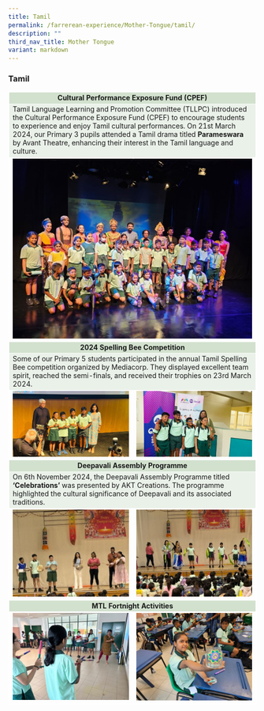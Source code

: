 ```yaml
---
title: Tamil
permalink: /farrerean-experience/Mother-Tongue/tamil/
description: ""
third_nav_title: Mother Tongue
variant: markdown
---
```

<h3>Tamil</h3>
<table border="1" style="width: 100%; border-collapse: collapse; border: 1px solid white;">
<tbody>
<tr>
<td bgcolor="d2e1ce" colspan="3" style="text-align: center; width: 99.863%; border: 1px solid white;"><strong>Cultural Performance Exposure Fund (CPEF)</strong></td>
</tr>
<tr>
<td bgcolor="eaf1e9" colspan="3" style="width: 99.863%; border: 1px solid white;">Tamil Language Learning and Promotion Committee (TLLPC) introduced the Cultural Performance Exposure Fund (CPEF) to encourage students to experience and enjoy Tamil cultural performances. On 21st March 2024, our Primary 3 pupils attended a Tamil drama titled <strong>Parameswara</strong> by Avant Theatre, enhancing their interest in the Tamil language and culture.</td>
	</tr>
<tr>
<td colspan="3" style="text-align: center; width: 33.2877%; border: 1px solid white;">
	<img src="/images/2025/MT%20Tamil/Picture1.jpg"></td>
</tr>
<tr>
<td bgcolor="d2e1ce" colspan="3" style="text-align: center; width: 99.863%; border: 1px solid white;"><strong>2024 Spelling Bee Competition</strong></td>
</tr>
<tr>
<td bgcolor="eaf1e9" colspan="3" style="width: 99.863%; border: 1px solid white;">Some of our Primary 5 students participated in the annual Tamil Spelling Bee competition organized by Mediacorp. They displayed excellent team spirit, reached the semi-finals, and received their trophies on 23rd March 2024.</td>
</tr>
<tr>
<td style="text-align: center; width: 50%; border: 1px solid white;"><img src="/images/2025/MT%20Tamil/Picture2.jpg"></td>
<td style="text-align: center; width: 50%; border: 1px solid white;"><img src="/images/2025/MT%20Tamil/Picture3.jpg"></td>
</tr>
<tr>
<td bgcolor="d2e1ce" colspan="3" style="text-align: center; width: 99.863%; border: 1px solid white;"><strong>Deepavali Assembly Programme</strong></td>
</tr>
<tr>
<td bgcolor="eaf1e9" colspan="3" style="width: 99.863%; border: 1px solid white;">On 6th November 2024, the Deepavali Assembly Programme titled <strong>‘Celebrations’</strong> was presented by AKT Creations. The programme highlighted the cultural significance of Deepavali and its associated traditions.</td>
</tr>
<tr>
<td style="text-align: center; width: 50%; border: 1px solid white;"><img src="/images/2025/MT%20Tamil/Picture4.jpg"></td>
<td style="text-align: center; width: 50%; border: 1px solid white;"><img src="/images/2025/MT%20Tamil/Picture5.jpg"></td>
</tr>
<tr>
<td bgcolor="d2e1ce" colspan="3" style="text-align: center; width: 99.863%; border: 1px solid white;"><strong>MTL Fortnight Activities</strong></td>
</tr>
<tr>
<td style="text-align: center; width: 50%; border: 1px solid white;"><img src="/images/2025/MT%20Tamil/Picture6.jpg"></td>
<td style="text-align: center; width: 50%; border: 1px solid white;"><img src="/images/2025/MT%20Tamil/Picture7.jpg"></td>

</tr>
</tbody>
</table>